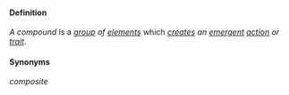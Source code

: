 #### Definition

*A compound* is a *[group](https://github.com/gcassel/Modular-Organization-Terminology/blob/master/terms/group.md) of [elements](https://github.com/gcassel/Modular-Organization-Terminology/blob/master/terms/element.md)* which *[creates](https://github.com/gcassel/Modular-Organization-Terminology/blob/master/terms/create.md) an [emergent](https://github.com/gcassel/Modular-Organization-Terminology/blob/master/terms/emergence.md) [action](https://github.com/gcassel/Modular-Organization-Terminology/blob/master/terms/action.md) or [trait](https://github.com/gcassel/Modular-Organization-Terminology/blob/master/terms/trait.md)*. 

#### Synonyms

*composite*
